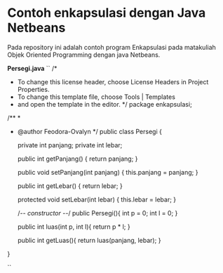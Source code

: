 # Contoh enkapsulasi dengan Java Netbeans
Pada repository ini adalah contoh program Enkapsulasi pada matakuliah Objek Oriented Programming dengan java Netbeans.

__Persegi.java__
``
/*
 * To change this license header, choose License Headers in Project Properties.
 * To change this template file, choose Tools | Templates
 * and open the template in the editor.
 */
package enkapsulasi;

/**
 *
 * @author Feodora-Ovalyn
 */
public class Persegi {
    
    private int panjang;
    private int lebar;


    public int getPanjang() {
        return panjang;
    }

    public void setPanjang(int panjang) {
        this.panjang = panjang;
    }

    public int getLebar() {
        return lebar;
    }

    protected void setLebar(int lebar) {
    this.lebar = lebar;
    }

    /*-- constructor --*/
    public Persegi(){
        int p = 0;
        int l = 0;
    }

    public int luas(int p, int l){
        return p * l;
    }

    public int getLuas(){
    return luas(panjang, lebar);
    }  
       
}

``
